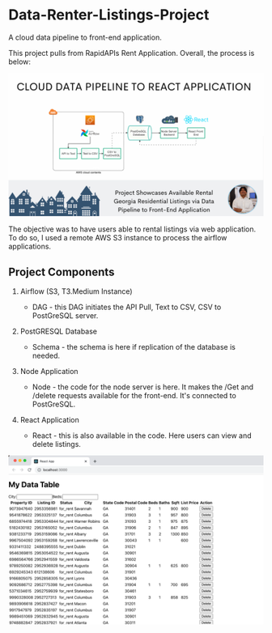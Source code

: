 # Data-Renter-Listings-Project
A cloud data pipeline to front-end application.

This project pulls from RapidAPIs Rent Application. Overall, the process is below:

<img src="https://github.com/dsilverio123/Data-Renter-Listings-Project/blob/main/Data%20Pipeline%20to%20React%20App.png?raw=true" alt="some_text">

The objective was to have users able to rental listings via web application. To do so, I used a remote AWS S3 instance to process the airflow applications.

## Project Components

1. Airflow (S3, T3.Medium Instance)
   - DAG - this DAG initiates the API Pull, Text to CSV, CSV to PostGreSQL server.

2. PostGRESQL Database
   - Schema - the schema is here if replication of the database is needed.

3. Node Application
   - Node - the code for the node server is here. It makes the /Get and /delete requests available for the front-end. It's connected to PostGreSQL.

4. React Application
   - React - this is also available in the code. Here users can view and delete listings.

<img src="https://github.com/dsilverio123/Data-Renter-Listings-Project/blob/main/0_TDN2SnAd_1mppT6J.png?raw=true" alt="some_text">
